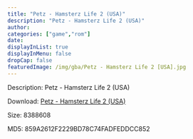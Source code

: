 ```yaml
---
title: "Petz - Hamsterz Life 2 (USA)"
description: "Petz - Hamsterz Life 2 (USA)"
author: 
categories: ["game","rom"]
date: 
displayInList: true
displayInMenu: false
dropCap: false
featuredImage: /img/gba/Petz - Hamsterz Life 2 [USA].jpg
---
```


Description: Petz - Hamsterz Life 2 (USA)

Download: <a style="text-decoration:underline;" href="https://mega.nz/#!KXZmHA7D!nLpFgqkQs7jowNmt0nmznNuZtNficuFYizdmZR1KIzE" target = "_blank" rel = "nofollow" > Petz - Hamsterz Life 2 (USA)</a>

Size: 8388608

MD5: 859A2612F2229BD78C74FADFEDDCC852


